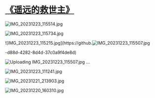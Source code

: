 # [《遥远的救世主》](https://github.com/zfy68/gitblog/issues/90)

![IMG_20231223_115514.jpg](https://github.com/zfy68/gitblog/assets/37278360/2896e366-5037-48fd-ad09-7b380961d11e)

![IMG_20231223_115734.jpg](https://github.com/zfy68/gitblog/assets/37278360/b041357a-5b9d-4580-8bc2-4156b240ae3d)

![IMG_20231223_115215.jpg](https://github.![IMG_20231223_115507.jpg](https://github.com/zfy68/gitblog/assets/37278360/f1842a62-bd62-48ad-bbe9-0543e698d249)

-d88d-4282-8d4d-37c0a9f4de8d)

![Uploading IMG_20231223_115507.jpg …]()

![IMG_20231223_111241.jpg](https://github.com/zfy68/gitblog/assets/37278360/107b209a-e661-4cf3-bb42-f445373a6704)

![IMG_20231221_213903.jpg](https://github.com/zfy68/gitblog/assets/37278360/70742078-76d8-4756-bde6-d8304ac65f2c)

![IMG_20231220_160310.jpg](https://github.com/zfy68/gitblog/assets/37278360/2df6b054-d8a1-4e49-9ec2-ba856fd5b031)

